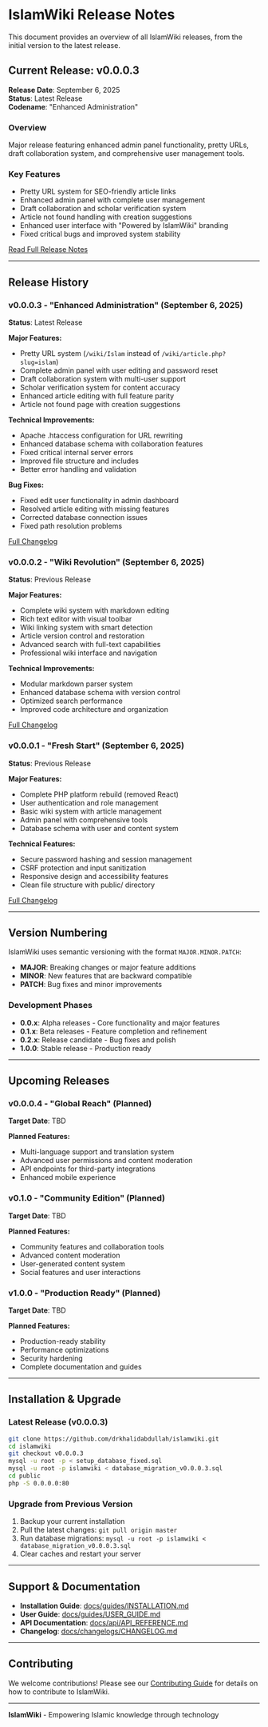 # IslamWiki Release Notes

This document provides an overview of all IslamWiki releases, from the initial version to the latest release.

## Current Release: v0.0.0.3

**Release Date**: September 6, 2025  
**Status**: Latest Release  
**Codename**: "Enhanced Administration"

### Overview
Major release featuring enhanced admin panel functionality, pretty URLs, draft collaboration system, and comprehensive user management tools.

### Key Features
- Pretty URL system for SEO-friendly article links
- Enhanced admin panel with complete user management
- Draft collaboration and scholar verification system
- Article not found handling with creation suggestions
- Enhanced user interface with "Powered by IslamWiki" branding
- Fixed critical bugs and improved system stability

[Read Full Release Notes](changelogs/v0.0.0.3.md)

---

## Release History

### v0.0.0.3 - "Enhanced Administration" (September 6, 2025)
**Status**: Latest Release

**Major Features:**
- Pretty URL system (`/wiki/Islam` instead of `/wiki/article.php?slug=islam`)
- Complete admin panel with user editing and password reset
- Draft collaboration system with multi-user support
- Scholar verification system for content accuracy
- Enhanced article editing with full feature parity
- Article not found page with creation suggestions

**Technical Improvements:**
- Apache .htaccess configuration for URL rewriting
- Enhanced database schema with collaboration features
- Fixed critical internal server errors
- Improved file structure and includes
- Better error handling and validation

**Bug Fixes:**
- Fixed edit user functionality in admin dashboard
- Resolved article editing with missing features
- Corrected database connection issues
- Fixed path resolution problems

[Full Changelog](changelogs/v0.0.0.3.md)

### v0.0.0.2 - "Wiki Revolution" (September 6, 2025)
**Status**: Previous Release

**Major Features:**
- Complete wiki system with markdown editing
- Rich text editor with visual toolbar
- Wiki linking system with smart detection
- Article version control and restoration
- Advanced search with full-text capabilities
- Professional wiki interface and navigation

**Technical Improvements:**
- Modular markdown parser system
- Enhanced database schema with version control
- Optimized search performance
- Improved code architecture and organization

[Full Changelog](changelogs/v0.0.0.2.md)

### v0.0.0.1 - "Fresh Start" (September 6, 2025)
**Status**: Previous Release

**Major Features:**
- Complete PHP platform rebuild (removed React)
- User authentication and role management
- Basic wiki system with article management
- Admin panel with comprehensive tools
- Database schema with user and content system

**Technical Features:**
- Secure password hashing and session management
- CSRF protection and input sanitization
- Responsive design and accessibility features
- Clean file structure with public/ directory

[Full Changelog](changelogs/v0.0.0.1.md)

---

## Version Numbering

IslamWiki uses semantic versioning with the format `MAJOR.MINOR.PATCH`:

- **MAJOR**: Breaking changes or major feature additions
- **MINOR**: New features that are backward compatible  
- **PATCH**: Bug fixes and minor improvements

### Development Phases

- **0.0.x**: Alpha releases - Core functionality and major features
- **0.1.x**: Beta releases - Feature completion and refinement
- **0.2.x**: Release candidate - Bug fixes and polish
- **1.0.0**: Stable release - Production ready

---

## Upcoming Releases

### v0.0.0.4 - "Global Reach" (Planned)
**Target Date**: TBD

**Planned Features:**
- Multi-language support and translation system
- Advanced user permissions and content moderation
- API endpoints for third-party integrations
- Enhanced mobile experience

### v0.1.0 - "Community Edition" (Planned)
**Target Date**: TBD

**Planned Features:**
- Community features and collaboration tools
- Advanced content moderation
- User-generated content system
- Social features and user interactions

### v1.0.0 - "Production Ready" (Planned)
**Target Date**: TBD

**Planned Features:**
- Production-ready stability
- Performance optimizations
- Security hardening
- Complete documentation and guides

---

## Installation & Upgrade

### Latest Release (v0.0.0.3)
```bash
git clone https://github.com/drkhalidabdullah/islamwiki.git
cd islamwiki
git checkout v0.0.0.3
mysql -u root -p < setup_database_fixed.sql
mysql -u root -p islamwiki < database_migration_v0.0.0.3.sql
cd public
php -S 0.0.0.0:80
```

### Upgrade from Previous Version
1. Backup your current installation
2. Pull the latest changes: `git pull origin master`
3. Run database migrations: `mysql -u root -p islamwiki < database_migration_v0.0.0.3.sql`
4. Clear caches and restart your server

---

## Support & Documentation

- **Installation Guide**: [docs/guides/INSTALLATION.md](guides/INSTALLATION.md)
- **User Guide**: [docs/guides/USER_GUIDE.md](guides/USER_GUIDE.md)
- **API Documentation**: [docs/api/API_REFERENCE.md](api/API_REFERENCE.md)
- **Changelog**: [docs/changelogs/CHANGELOG.md](changelogs/CHANGELOG.md)

---

## Contributing

We welcome contributions! Please see our [Contributing Guide](CONTRIBUTING.md) for details on how to contribute to IslamWiki.

---

**IslamWiki** - Empowering Islamic knowledge through technology
